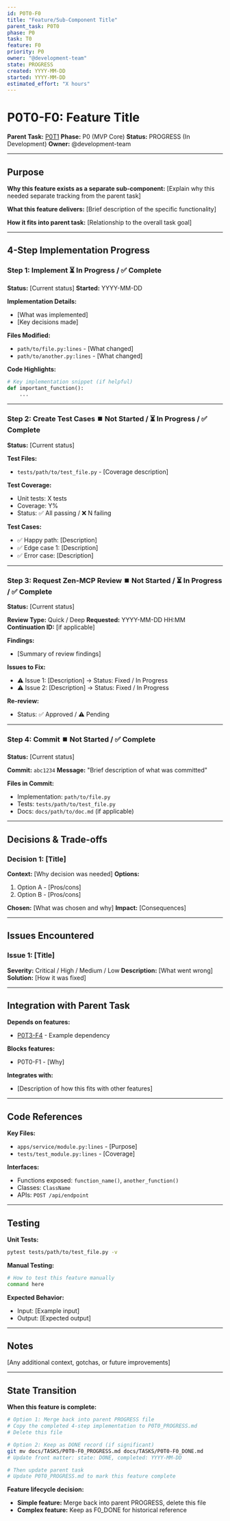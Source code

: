 ```yaml
---
id: P0T0-F0
title: "Feature/Sub-Component Title"
parent_task: P0T0
phase: P0
task: T0
feature: F0
priority: P0
owner: "@development-team"
state: PROGRESS
created: YYYY-MM-DD
started: YYYY-MM-DD
estimated_effort: "X hours"
---
```


# P0T0-F0: Feature Title

**Parent Task:** [P0T1](./P0T1_DONE.md)
**Phase:** P0 (MVP Core)
**Status:** PROGRESS (In Development)
**Owner:** @development-team

---

## Purpose

**Why this feature exists as a separate sub-component:**
[Explain why this needed separate tracking from the parent task]

**What this feature delivers:**
[Brief description of the specific functionality]

**How it fits into parent task:**
[Relationship to the overall task goal]

---

## 4-Step Implementation Progress

### Step 1: Implement ⏳ In Progress / ✅ Complete
**Status:** [Current status]
**Started:** YYYY-MM-DD

**Implementation Details:**
- [What was implemented]
- [Key decisions made]

**Files Modified:**
- `path/to/file.py:lines` - [What changed]
- `path/to/another.py:lines` - [What changed]

**Code Highlights:**
```python
# Key implementation snippet (if helpful)
def important_function():
    ...
```

---

### Step 2: Create Test Cases ⏹️ Not Started / ⏳ In Progress / ✅ Complete
**Status:** [Current status]

**Test Files:**
- `tests/path/to/test_file.py` - [Coverage description]

**Test Coverage:**
- Unit tests: X tests
- Coverage: Y%
- Status: ✅ All passing / ❌ N failing

**Test Cases:**
- ✅ Happy path: [Description]
- ✅ Edge case 1: [Description]
- ✅ Error case: [Description]

---

### Step 3: Request Zen-MCP Review ⏹️ Not Started / ⏳ In Progress / ✅ Complete
**Status:** [Current status]

**Review Type:** Quick / Deep
**Requested:** YYYY-MM-DD HH:MM
**Continuation ID:** [if applicable]

**Findings:**
- [Summary of review findings]

**Issues to Fix:**
- ⚠️ Issue 1: [Description] → Status: Fixed / In Progress
- ⚠️ Issue 2: [Description] → Status: Fixed / In Progress

**Re-review:**
- Status: ✅ Approved / ⚠️ Pending

---

### Step 4: Commit ⏹️ Not Started / ✅ Complete
**Status:** [Current status]

**Commit:** `abc1234`
**Message:** "Brief description of what was committed"

**Files in Commit:**
- Implementation: `path/to/file.py`
- Tests: `tests/path/to/test_file.py`
- Docs: `docs/path/to/doc.md` (if applicable)

---

## Decisions & Trade-offs

### Decision 1: [Title]
**Context:** [Why decision was needed]
**Options:**
1. Option A - [Pros/cons]
2. Option B - [Pros/cons]

**Chosen:** [What was chosen and why]
**Impact:** [Consequences]

---

## Issues Encountered

### Issue 1: [Title]
**Severity:** Critical / High / Medium / Low
**Description:** [What went wrong]
**Solution:** [How it was fixed]

---

## Integration with Parent Task

**Depends on features:**
- [P0T3-F4](./P0T3-F4_DONE.md) - Example dependency

**Blocks features:**
- P0T0-F1 - [Why]

**Integrates with:**
- [Description of how this fits with other features]

---

## Code References

**Key Files:**
- `apps/service/module.py:lines` - [Purpose]
- `tests/test_module.py:lines` - [Coverage]

**Interfaces:**
- Functions exposed: `function_name()`, `another_function()`
- Classes: `ClassName`
- APIs: `POST /api/endpoint`

---

## Testing

**Unit Tests:**
```bash
pytest tests/path/to/test_file.py -v
```

**Manual Testing:**
```bash
# How to test this feature manually
command here
```

**Expected Behavior:**
- Input: [Example input]
- Output: [Expected output]

---

## Notes

[Any additional context, gotchas, or future improvements]

---

## State Transition

**When this feature is complete:**

```bash
# Option 1: Merge back into parent PROGRESS file
# Copy the completed 4-step implementation to P0T0_PROGRESS.md
# Delete this file

# Option 2: Keep as DONE record (if significant)
git mv docs/TASKS/P0T0-F0_PROGRESS.md docs/TASKS/P0T0-F0_DONE.md
# Update front matter: state: DONE, completed: YYYY-MM-DD

# Then update parent task
# Update P0T0_PROGRESS.md to mark this feature complete
```

**Feature lifecycle decision:**
- **Simple feature:** Merge back into parent PROGRESS, delete this file
- **Complex feature:** Keep as F0_DONE for historical reference
